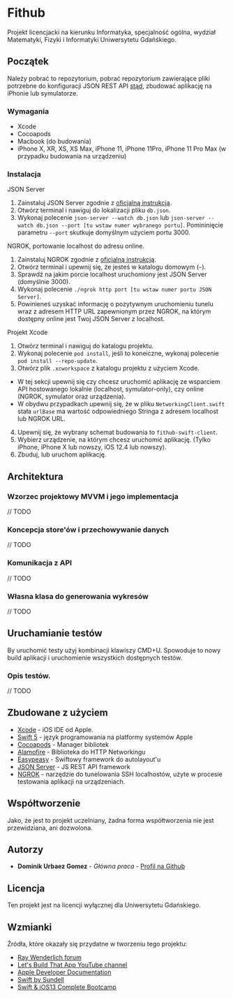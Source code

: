 # Fithub

Projekt licencjacki na kierunku Informatyka, specjalność ogólna, wydział Matematyki, Fizyki i Informatyki Uniwersytetu Gdańśkiego.

## Początek

Należy pobrać to repozytorium, pobrać repozytorium zawierające pliki potrzebne do konfiguracji JSON REST API [stąd](), zbudować aplikację na iPhonie lub symulatorze.

### Wymagania

- Xcode
- Cocoapods
- Macbook (do budowania)
- iPhone X, XR, XS, XS Max, iPhone 11, iPhone 11Pro, iPhone 11 Pro Max (w przypadku budowania na urządzeniu)

### Instalacja

JSON Server
1. Zainstaluj JSON Server zgodnie z [oficjalną instrukcją](https://github.com/typicode/json-server#getting-started).
2. Otwórz terminal i nawiguj do lokalizacji pliku `db.json`.
3. Wykonaj polecenie `json-server --watch db.json` lub `json-server --watch db.json --port [tu wstaw numer wybranego portu]`. 
Pomininięcie parametru `--port` skutkuje domyślnym użyciem portu 3000.

NGROK, portowanie localhost do adresu online.
1. Zainstaluj NGROK zgodnie z [oficjalną instrukcją](https://dashboard.ngrok.com/signup).
2. Otwórz terminal i upewnij się, że jesteś w katalogu domowym (`~`). 
3. Sprawdź na jakim porcie localhost uruchomiony jest JSON Server (domyślnie 3000).
4. Wykonaj polecenie `./ngrok http port [tu wstaw numer portu JSON Server]`.
5. Powinieneś uzyskać informację o pozytywnym uruchomieniu tunelu wraz z adresem HTTP URL zapewnionym przez NGROK, na którym dostępny online jest Twoj JSON Server z localhost.

Projekt Xcode
1. Otwórz terminal i nawiguj do katalogu projektu.
2. Wykonaj polecenie `pod install`, jeśli to koneiczne, wykonaj polecenie `pod install --repo-update`. 
3. Otwórz plik `.xcworkspace` z katalogu projektu z użyciem Xcode.
- W tej sekcji upewnij się czy chcesz uruchomić aplikację ze wsparciem API hostowanego lokalnie (localhost, symulator-only), czy online (NGROK, symulator oraz urządzenia).
- W obydwu przypadkach upewnij się, że w pliku `NetworkingClient.swift` stała `urlBase` ma wartość odpowiedniego Stringa z adresem localhost lub NGROK URL.
4. Upewnij się, że wybrany schemat budowania to `fithub-swift-client`.
5. Wybierz urządzenie, na którym chcesz uruchomić aplikację. (Tylko iPhone, iPhone X lub nowszy, iOS 12.4 lub nowszy).
6. Zbuduj, lub uruchom aplikację.

## Architektura

### Wzorzec projektowy MVVM i jego implementacja
// TODO
### Koncepcja store'ów i przechowywanie danych
// TODO
### Komunikacja z API
// TODO
### Własna klasa do generowania wykresów
// TODO

## Uruchamianie testów

By uruchomić testy użyj kombinacji klawiszy CMD+U. Spowoduje to nowy build aplikacji i uruchomienie wszystkich dostępnych testów.

### Opis testów.

// TODO

## Zbudowane z użyciem

* [Xcode](https://developer.apple.com/xcode/) - iOS IDE od Apple.
* [Swift 5](https://swift.org) - język programowania na platformy systemów Apple
* [Cocoapods](https://cocoapods.org) - Manager bibliotek
* [Alamofire](https://github.com/Alamofire/Alamofire) - Biblioteka do HTTP Networkingu
* [Easypeasy](https://github.com/nakiostudio/EasyPeasy) - Swiftowy framework do autolayout'u
* [JSON Server](https://github.com/typicode/json-server) - JS REST API framework
* [NGROK](https://ngrok.com) - narzędzie do tunelowania SSH localhostów, użyte w procesie testowania aplikacji na urządzeniach.

## Współtworzenie

Jako, że jest to projekt uczelniany, żadna forma współtworzenia nie jest przewidziana, ani dozwolona. 

## Autorzy

* **Dominik Urbaez Gomez** - *Główna praca* - [Profil na Github](https://github.com/durbaezgomez)

## Licencja

Ten projekt jest na licencji wyłącznej dla Uniwersytetu Gdańskiego.

## Wzmianki

Źródła, które okazały się przydatne w tworzeniu tego projektu:
* [Ray Wenderlich forum](https://www.raywenderlich.com)
* [Let's Build That App YouTube channel](https://www.youtube.com/channel/UCuP2vJ6kRutQBfRmdcI92mA)
* [Apple Developer Documentation](https://developer.apple.com/documentation/)
* [Swift by Sundell](https://www.swiftbysundell.com/)
* [Swift & iOS13 Complete Bootcamp](https://www.udemy.com/course/ios-13-app-development-bootcamp/)
